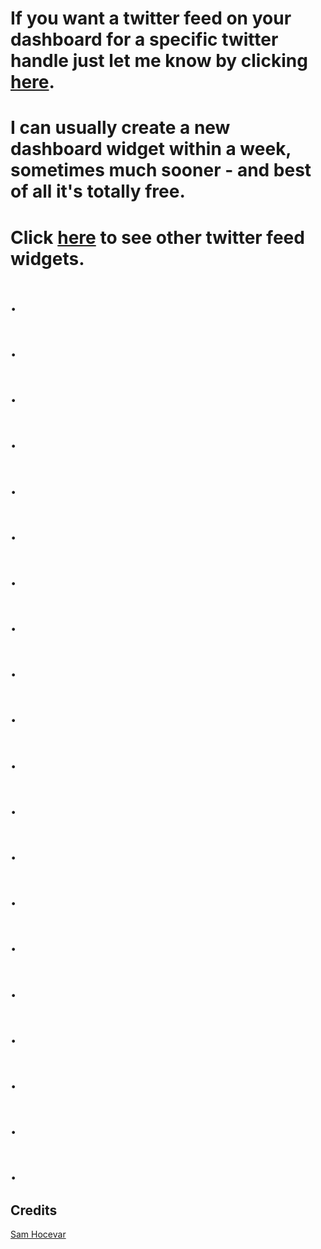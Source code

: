 # If you want a twitter feed on your dashboard for a specific twitter handle just let me know by clicking [here](http://www.bbc.co.uk).

# I can usually create a new dashboard widget within a week, sometimes much sooner - and best of all it's **totally** free. 

# Click [here](https://marketplace.visualstudio.com/search?term=trevellick&target=VSTS&category=All%20categories&sortBy=Relevance) to see other twitter feed widgets.

# .
# .
# .
# .
# .
# .
# .
# .
# .
# .
# .
# .
# .
# .
# .
# .
# .
# .
# .
# .

## Credits

[Sam Hocevar](http://www.wtfpl.net/)
